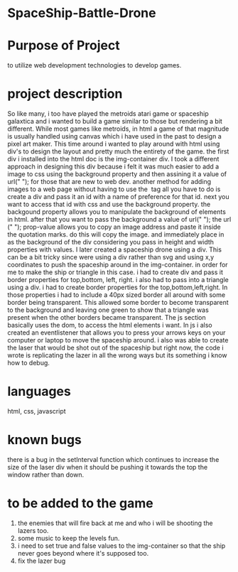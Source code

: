 # SpaceShip-Battle-Drone

# Purpose of Project
to utilize web development technologies to develop games.

# project description
So like many, i too have played the metroids atari game or spaceship galaxtica and i wanted to build a game similar to those but rendering a bit different. While most games like metroids, in html a game of that magnitude is usually handled using canvas which i have used in the past to design a pixel art maker. This time around i wanted to play around with html using div's to design the layout and pretty much the entirety of the game. the first div i installed into the html doc is the img-container div. I took a different approach in designing this div because i felt it was much easier to add a image to css using the background property and then assining it a value of url(" "); for those that are new to web dev. another method for adding images to a web page without having to use the <img> tag all you have to do is create a div and pass it an id with a name of preference for that id. next you want to access that id with css and use the background property. the backgound property allows you to manipulate the background of elements in html. after that you want to pass the background a value of url(" "); the url (" "); prop-value allows you to copy an image address and paste it inside the quotation marks. do this will copy the image. and immediately place in as the background of the div considering you pass in height and width properties with values. I later created a spaceship drone using a div. This can be a bit tricky since were using a div rather than svg and using x,y coordinates to push the spaceship around in the img-container. in order for me to make the ship or triangle in this case. i had to create div and pass it border properties for top,bottom, left, right. i also had to pass into a triangle using a div. i had to create border properties for the top,bottom,left,right. In those properties i had to include a 40px sized border all around with some border being transparent. This allowed some border to become transparent to the background and leaving one green to show that a triangle was present when the other borders became transparent. The js section basically uses the dom, to access the html elements i want. In js i also created an eventlistener that allows you to press your arrows keys on your computer or laptop to move the spaceship around. i also was able to create the laser that would be shot out of the spaceship but right now, the code i wrote is replicating the lazer in all the wrong ways but its something i know how to debug. 

# languages 
html, css, javascript

# known bugs
there is a bug in the setInterval function which continues to increase the size of the laser div when it should be pushing it towards the top the window rather than down.

# to be added to the game 
1. the enemies that will fire back at me and who i will be shooting the lazers too. 
2. some music to keep the levels fun. 
3. i need to set true and false values to the img-container so that the ship never goes beyond where it's supposed too. 
4. fix the lazer bug
